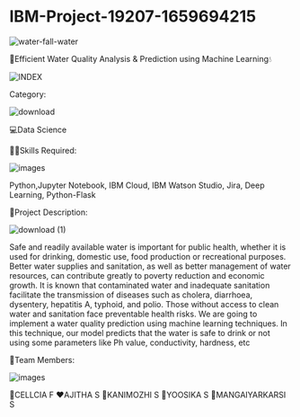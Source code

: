 # IBM-Project-19207-1659694215 

![water-fall-water](https://user-images.githubusercontent.com/114070863/202854215-3720a166-ec23-4d03-9e9f-de7d45a28836.gif)



🌊Efficient Water Quality Analysis &amp; Prediction using Machine Learning💧

![INDEX](https://user-images.githubusercontent.com/114070863/202854261-bb2b5406-ee48-463a-8565-6a13d6bc2c7b.png)






Category:




![download](https://user-images.githubusercontent.com/114070863/202854332-d59f3765-5da0-4267-a067-86df47bd1be7.jpg)




💻Data Science




👨‍🎓Skills Required:




![images](https://user-images.githubusercontent.com/114070863/202854396-b74d8dc7-72c1-42f3-a9d1-d6dbbf3ae1f7.jpg)







Python,Jupyter Notebook, IBM Cloud, IBM Watson Studio, Jira, Deep Learning, Python-Flask




📖Project Description:




![download (1)](https://user-images.githubusercontent.com/114070863/202854494-086d887f-5134-4627-8a6e-528831ea7241.jpg)



Safe and readily available water is important for public health, whether it is used for drinking, domestic use, food production or recreational purposes. Better water supplies and sanitation, as well as better management of water resources, can contribute greatly to poverty reduction and economic growth. It is known that contaminated water and inadequate sanitation facilitate the transmission of diseases such as cholera, diarrhoea, dysentery, hepatitis A, typhoid, and polio. Those without access to clean water and sanitation face preventable health risks. We are going to implement a water quality prediction using machine learning techniques. In this technique, our model predicts that the water is safe to drink or not using some parameters like Ph value, conductivity, hardness, etc


🤵Team Members:



![images](https://user-images.githubusercontent.com/114070863/202854545-17793f8d-48e7-46ce-a0ba-9cc4f3f4b988.png)


💚CELLCIA F 
❤AJITHA S
🧡KANIMOZHI S
💜YOOSIKA S
🤎MANGAIYARKARSI S







